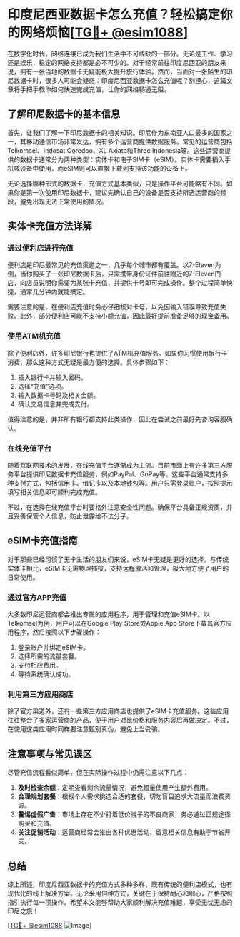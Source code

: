 # 印度尼西亚数据卡怎么充值？轻松搞定你的网络烦恼[[TG💪+ @esim1088](https://t.me/s/esim1088)]

在数字化时代，网络连接已成为我们生活中不可或缺的一部分。无论是工作、学习还是娱乐，稳定的网络支持都是必不可少的。对于经常前往印度尼西亚的朋友来说，拥有一张当地的数据卡无疑能极大提升旅行体验。然而，当面对一张陌生的印尼数据卡时，很多人可能会疑惑：印度尼西亚数据卡怎么充值呢？别担心，这篇文章将手把手教你如何快速完成充值，让你的网络畅通无阻。

## 了解印尼数据卡的基本信息

首先，让我们了解一下印尼数据卡的相关知识。印尼作为东南亚人口最多的国家之一，其移动通信市场非常发达，拥有多个运营商提供数据服务。常见的运营商包括Telkomsel、Indosat Ooredoo、XL Axiata和Three Indonesia等。这些运营商提供的数据卡通常分为两种类型：实体卡和电子SIM卡（eSIM）。实体卡需要插入手机或设备中使用，而eSIM则可以直接下载到支持该功能的设备上。

无论选择哪种形式的数据卡，充值方式基本类似，只是操作平台可能略有不同。如果你是第一次使用印尼数据卡，建议先确认自己的设备是否支持所选运营商的频段，避免出现无法正常使用的情况。

## 实体卡充值方法详解

### 通过便利店进行充值

便利店是印尼最常见的充值渠道之一，几乎每个城市都有覆盖。以7-Eleven为例，当你购买了一张印尼数据卡后，只需携带身份证件前往附近的7-Eleven门店，向店员说明你需要为某张卡充值，并提供卡号即可完成操作。整个过程简单快捷，通常几分钟内就能搞定。

需要注意的是，在便利店充值时务必仔细核对卡号，以免因输入错误导致充值失败。此外，部分便利店可能不支持小额充值，因此最好提前准备足够的现金备用。

### 使用ATM机充值

除了便利店外，许多印尼银行也提供了ATM机充值服务。如果你习惯使用银行卡消费，那么这种方式无疑是最方便的选择。具体步骤如下：

1. 插入银行卡并输入密码。
2. 选择“充值”选项。
3. 输入数据卡号码及相关金额。
4. 确认交易信息并完成支付。

值得注意的是，并非所有银行都支持此类操作，因此在尝试之前最好先咨询客服确认。

### 在线充值平台

随着互联网技术的发展，在线充值平台逐渐成为主流。目前市面上有许多第三方服务平台提供印尼数据卡充值服务，例如PayPal、GoPay等。这些平台通常支持多种支付方式，包括信用卡、借记卡以及本地钱包等。用户只需登录账户，按照提示填写相关信息即可顺利完成充值。

不过，在选择在线充值平台时要格外注意安全性问题。确保平台具备正规资质，并且妥善保管个人信息，防止泄露给不法分子。

## eSIM卡充值指南

对于那些已经习惯了无卡生活的朋友们来说，eSIM卡无疑是更好的选择。与传统实体卡相比，eSIM卡无需物理插拔，支持远程激活和管理，极大地方便了用户的日常使用。

### 通过官方APP充值

大多数印尼运营商都会推出专属的应用程序，用于管理和充值eSIM卡。以Telkomsel为例，用户可以在Google Play Store或Apple App Store下载其官方应用程序，然后按照以下步骤操作：

1. 登录账户并绑定eSIM卡。
2. 选择所需的流量套餐。
3. 支付相应费用。
4. 等待系统确认成功。

### 利用第三方应用商店

除了官方渠道外，还有一些第三方应用商店也提供了eSIM卡充值服务。这些应用往往整合了多家运营商的产品，便于用户对比价格和服务内容后再做决定。不过，在使用这类应用时同样要注意甄别真伪，避免上当受骗。

## 注意事项与常见误区

尽管充值流程看似简单，但在实际操作过程中仍需注意以下几点：

1. **及时检查余额**：定期查看剩余流量情况，避免超量使用产生额外费用。
2. **合理规划套餐**：根据个人需求挑选合适的套餐，切勿盲目追求大流量而浪费资源。
3. **警惕虚假广告**：市场上存在不少打着低价幌子的不良商家，务必通过正规途径购买和充值。
4. **关注促销活动**：运营商经常会推出各种优惠活动，留意相关信息有助于节省开支。

## 总结

综上所述，印度尼西亚数据卡的充值方式多种多样，既有传统的便利店模式，也有现代化的线上解决方案。无论采用何种方式，关键在于保持耐心和细心，严格按照指引执行每一项操作。希望本文能够帮助大家顺利解决充值难题，享受无忧无虑的印尼之旅！

[[TG💪+ @esim1088](https://t.me/s/esim1088) ![Image](https://i.postimg.cc/4NQfJmqS/Snipaste-2025-05-13-00-14-12.png)]